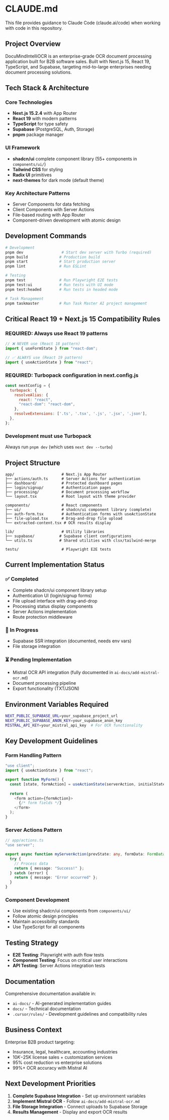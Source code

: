 # CLAUDE.md

This file provides guidance to Claude Code (claude.ai/code) when working with code in this repository.

## Project Overview

DocuMindIntelliOCR is an enterprise-grade OCR document processing application built for B2B software sales. Built with Next.js 15, React 19, TypeScript, and Supabase, targeting mid-to-large enterprises needing document processing solutions.

## Tech Stack & Architecture

### Core Technologies
- **Next.js 15.2.4** with App Router
- **React 19** with modern patterns  
- **TypeScript** for type safety
- **Supabase** (PostgreSQL, Auth, Storage)
- **pnpm** package manager

### UI Framework
- **shadcn/ui** complete component library (55+ components in `components/ui/`)
- **Tailwind CSS** for styling
- **Radix UI** primitives
- **next-themes** for dark mode (default theme)

### Key Architecture Patterns
- Server Components for data fetching
- Client Components with Server Actions
- File-based routing with App Router
- Component-driven development with atomic design

## Development Commands

```bash
# Development
pnpm dev                 # Start dev server with Turbo (required)
pnpm build              # Production build
pnpm start              # Start production server
pnpm lint               # Run ESLint

# Testing
pnpm test               # Run Playwright E2E tests
pnpm test:ui            # Run tests with UI mode
pnpm test:headed        # Run tests in headed mode

# Task Management
pnpm taskmaster         # Run Task Master AI project management
```

## Critical React 19 + Next.js 15 Compatibility Rules

### REQUIRED: Always use React 19 patterns
```javascript
// ❌ NEVER use (React 18 pattern)
import { useFormState } from "react-dom";

// ✅ ALWAYS use (React 19 pattern)
import { useActionState } from "react";
```

### REQUIRED: Turbopack configuration in next.config.js
```javascript
const nextConfig = {
  turbopack: {
    resolveAlias: {
      react: "react",
      "react-dom": "react-dom",
    },
    resolveExtensions: ['.ts', '.tsx', '.js', '.jsx', '.json'],
  },
};
```

### Development must use Turbopack
Always run `pnpm dev` (which uses `next dev --turbo`)

## Project Structure

```
app/                     # Next.js App Router
├── actions/auth.ts      # Server Actions for authentication
├── dashboard/           # Protected dashboard pages
├── login/signup/        # Authentication pages  
├── processing/          # Document processing workflow
└── layout.tsx           # Root layout with theme provider

components/              # React components
├── ui/                  # shadcn/ui component library (complete)
├── auth-form.tsx        # Authentication forms with useActionState
├── file-upload.tsx      # Drag-and-drop file upload
└── extracted-content.tsx # OCR results display

lib/                     # Utility libraries
├── supabase/           # Supabase client configurations
└── utils.ts            # Shared utilities with clsx/tailwind-merge

tests/                   # Playwright E2E tests
```

## Current Implementation Status

### ✅ Completed
- Complete shadcn/ui component library setup
- Authentication UI (login/signup forms)
- File upload interface with drag-and-drop
- Processing status display components
- Server Actions implementation
- Route protection middleware

### 🔄 In Progress  
- Supabase SSR integration (documented, needs env vars)
- File storage integration

### ⏳ Pending Implementation
- Mistral OCR API integration (fully documented in `ai-docs/add-mistral-ocr.md`)
- Document processing pipeline
- Export functionality (TXT/JSON)

## Environment Variables Required

```bash
NEXT_PUBLIC_SUPABASE_URL=your_supabase_project_url
NEXT_PUBLIC_SUPABASE_ANON_KEY=your_supabase_anon_key
MISTRAL_API_KEY=your_mistral_api_key  # For OCR functionality
```

## Key Development Guidelines

### Form Handling Pattern
```typescript
"use client";
import { useActionState } from "react";

export function MyForm() {
  const [state, formAction] = useActionState(serverAction, initialState);
  
  return (
    <form action={formAction}>
      {/* form fields */}
    </form>
  );
}
```

### Server Actions Pattern  
```typescript
// app/actions.ts
"use server";

export async function myServerAction(prevState: any, formData: FormData) {
  try {
    // Process data
    return { message: "Success!" };
  } catch (error) {
    return { message: "Error occurred" };
  }
}
```

### Component Development
- Use existing shadcn/ui components from `components/ui/`
- Follow atomic design principles
- Maintain accessibility standards
- Use TypeScript for all components

## Testing Strategy

- **E2E Testing**: Playwright with auth flow tests
- **Component Testing**: Focus on critical user interactions
- **API Testing**: Server Actions integration tests

## Documentation

Comprehensive documentation available in:
- `ai-docs/` - AI-generated implementation guides
- `docs/` - Technical documentation  
- `.cursor/rules/` - Development guidelines and compatibility rules

## Business Context

Enterprise B2B product targeting:
- Insurance, legal, healthcare, accounting industries
- $10K-$25K license sales + customization services  
- 95% cost reduction vs enterprise solutions
- 99%+ OCR accuracy with Mistral AI

## Next Development Priorities

1. **Complete Supabase Integration** - Set up environment variables
2. **Implement Mistral OCR** - Follow `ai-docs/add-mistral-ocr.md` 
3. **File Storage Integration** - Connect uploads to Supabase Storage
4. **Results Management** - Display and export OCR results